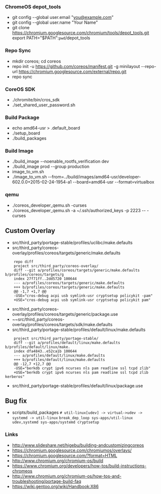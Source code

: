 ### ChromeOS depot_tools
* git config --global user.email "you@example.com"
* git config --global user.name "Your Name"
* git clone https://chromium.googlesource.com/chromium/tools/depot_tools.git
export PATH="$PATH":`pwd`/depot_tools

### Repo Sync
* mkdir coreos; cd coreos
* repo init -u https://github.com/coreos/manifest.git -g minilayout --repo-url https://chromium.googlesource.com/external/repo.git
* repo sync

### CoreOS SDK
* ./chromite/bin/cros_sdk
* ./set_shared_user_password.sh

### Build Package
* echo amd64-usr > .default_board
* ./setup_board
* ./build_packages

### Build Image
* ./build_image --noenable_rootfs_verification dev
* ./build_image prod --group production
* image_to_vm.sh
* ./image_to_vm.sh --from=../build/images/amd64-usr/developer-602.0.0+2015-02-24-1954-a1 --board=amd64-usr --format=virtualbox

### qemu
* ./coreos_developer_qemu.sh -curses
* ./coreos_developer_qemu.sh -a ~/.ssh/authorized_keys -p 2223 -- -curses

## Custom Overlay
* src/third_party/portage-stable/profiles/uclibc/make.defaults
* src/third_party/coreos-overlay/profiles/coreos/targets/generic/make.defaults
```
    repo diff
    project src/third_party/coreos-overlay/
    diff --git a/profiles/coreos/targets/generic/make.defaults b/profiles/coreos/targets/g
    index 27f71ff..2dd5720 100644
    --- a/profiles/coreos/targets/generic/make.defaults
    +++ b/profiles/coreos/targets/generic/make.defaults
    @@ -1,7 +1,7 @@
    -USE="cros-debug acpi usb symlink-usr cryptsetup policykit -pam"
    +USE="cros-debug acpi usb symlink-usr cryptsetup policykit pam"
```
* src/third_party/coreos-overlay/profiles/coreos/targets/generic/package.use
* ~~src/third_party/coreos-overlay/profiles/coreos/targets/sdk/make.defaults
* src/third_party/portage-stable/profiles/default/linux/make.defaults
```
    project src/third_party/portage-stable/
    diff --git a/profiles/default/linux/make.defaults b/profiles/default/linux/make.
    index dfa4843..e52ca1b 100644
    --- a/profiles/default/linux/make.defaults
    +++ b/profiles/default/linux/make.defaults
    @@ -12,7 +12,7 @@
    -USE="berkdb crypt ipv6 ncurses nls pam readline ssl tcpd zlib"
    +USE="berkdb crypt ipv6 ncurses nls pam readline ssl tcpd zlib kerberos"
```
* src/third_party/portage-stable/profiles/default/linux/package.use

## Bug fix

* scripts/build_packages
`# util-linux[udev] -> virtual->udev -> systemd -> util-linux`
`break_dep_loop sys-apps/util-linux udev,systemd sys-apps/systemd cryptsetup`

### Links
* http://www.slideshare.net/higebu/building-andcustomizingcoreos
* https://chromium.googlesource.com/chromiumos/overlays/
* https://chromium.googlesource.com/?format=HTML
* http://www.chromium.org/chromium-os/build
* https://www.chromium.org/developers/how-tos/build-instructions-chromeos
* http://www.chromium.org/chromium-os/how-tos-and-troubleshooting/portage-build-faq
* https://wiki.gentoo.org/wiki/Handbook:X86
